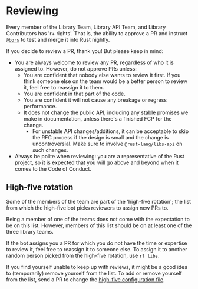 # Reviewing

Every member of the Library Team, Library API Team, and Library Contributors has 'r+ rights'.
That is, the ability to approve a PR and instruct [`@bors`](https://bors.rust-lang.org/)
to test and merge it into Rust nightly.

If you decide to review a PR, thank you!
But please keep in mind:

- You are always welcome to review any PR, regardless of who it is assigned to.
  However, do not approve PRs unless:
    - You are confident that nobody else wants to review it first. If you think someone else on the team would be a better person to review it, feel free to reassign it to them.
    - You are confident in that part of the code.
    - You are confident it will not cause any breakage or regress performance.
    - It does not change the public API, including any stable promises we make in documentation, unless there's a finished FCP for the change.
      - For unstable API changes/additions, it can be acceptable to skip the RFC process if the design is small and the change is uncontroversial.
        Make sure to involve `@rust-lang/libs-api` on such changes.
- Always be polite when reviewing: you are a representative of the Rust project, so it is expected that you will go above and beyond when it comes to the Code of Conduct.

## High-five rotation

Some of the members of the team are part of the 'high-five rotation';
the list from which the high-five bot picks reviewers to assign new PRs to.

Being a member of one of the teams does not come with the expectation to be on this list.
However, members of this list should be on at least one of the three library teams.

If the bot assigns you a PR for which you do not have the time or expertise to review it,
feel free to reassign it to someone else.
To assign it to another random person picked from the high-five rotation,
use `r? libs`.

If you find yourself unable to keep up with reviews,
it might be a good idea to (temporarily) remove yourself from the list.
To add or remove yourself from the list, send a PR to change the
[high-five configuration file](https://github.com/rust-lang/highfive/blob/master/highfive/configs/rust-lang/rust.json).
